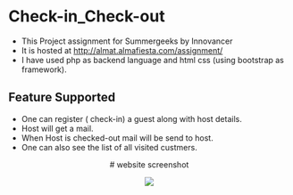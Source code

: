 # Check-in_Check-out
* This Project assignment for Summergeeks by Innovancer 
* It is hosted at http://almat.almafiesta.com/assignment/
* I have used php as backend language and html css (using bootstrap as framework).

## Feature Supported
* One can register ( check-in) a guest along with host details.
* Host will get a mail.
* When Host is checked-out mail will be send to host.
* One can also see the list of all visited custmers.


<center> # website  screenshot <center>
<p align="center"><a href="https://symfony.com" target="_blank">
    <img src="https://i.imgur.com/Q2KNvG2.png">
</a></p>
